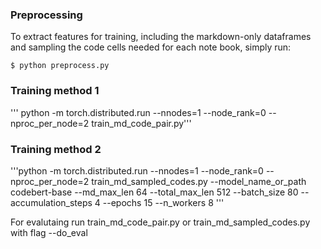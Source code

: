 ### Preprocessing
To extract features for training, including the markdown-only dataframes and sampling the code cells needed for each note book, simply run:

```$ python preprocess.py```

### Training method 1
''' python -m torch.distributed.run --nnodes=1 --node_rank=0 --nproc_per_node=2 train_md_code_pair.py'''


### Training method 2
'''python -m torch.distributed.run --nnodes=1 --node_rank=0 --nproc_per_node=2 train_md_sampled_codes.py --model_name_or_path codebert-base --md_max_len 64 --total_max_len 512 --batch_size 80 --accumulation_steps 4 --epochs 15 --n_workers 8 '''

For evalutaing run train_md_code_pair.py or train_md_sampled_codes.py with flag --do_eval
